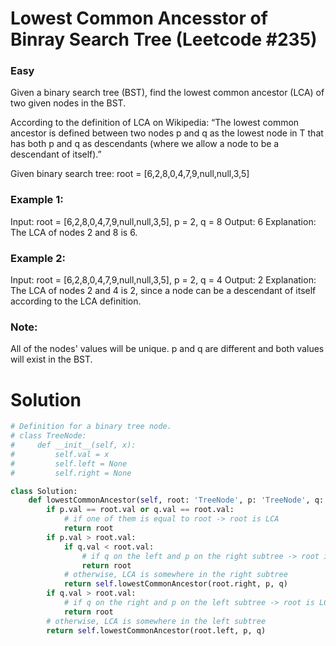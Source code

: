 Lowest Common Ancesstor of Binray Search Tree (Leetcode #235)
===============================
### Easy
Given a binary search tree (BST), find the lowest common ancestor (LCA) of two given nodes in the BST.

According to the definition of LCA on Wikipedia: “The lowest common ancestor is defined between two nodes p and q as the lowest node in T that has both p and q as descendants (where we allow a node to be a descendant of itself).”

Given binary search tree:  root = [6,2,8,0,4,7,9,null,null,3,5]

### Example 1:
Input: root = [6,2,8,0,4,7,9,null,null,3,5], p = 2, q = 8
Output: 6
Explanation: The LCA of nodes 2 and 8 is 6.

### Example 2:
Input: root = [6,2,8,0,4,7,9,null,null,3,5], p = 2, q = 4
Output: 2
Explanation: The LCA of nodes 2 and 4 is 2, since a node can be a descendant of itself according to the LCA definition.


### Note:
All of the nodes' values will be unique.
p and q are different and both values will exist in the BST.

Solution
========
```python
# Definition for a binary tree node.
# class TreeNode:
#     def __init__(self, x):
#         self.val = x
#         self.left = None
#         self.right = None

class Solution:
    def lowestCommonAncestor(self, root: 'TreeNode', p: 'TreeNode', q: 'TreeNode') -> 'TreeNode':
        if p.val == root.val or q.val == root.val:
            # if one of them is equal to root -> root is LCA
            return root
        if p.val > root.val:
            if q.val < root.val:
                # if q on the left and p on the right subtree -> root is LCA
                return root
            # otherwise, LCA is somewhere in the right subtree
            return self.lowestCommonAncestor(root.right, p, q)
        if q.val > root.val:
            # if q on the right and p on the left subtree -> root is LCA
            return root
        # otherwise, LCA is somewhere in the left subtree
        return self.lowestCommonAncestor(root.left, p, q)
```
